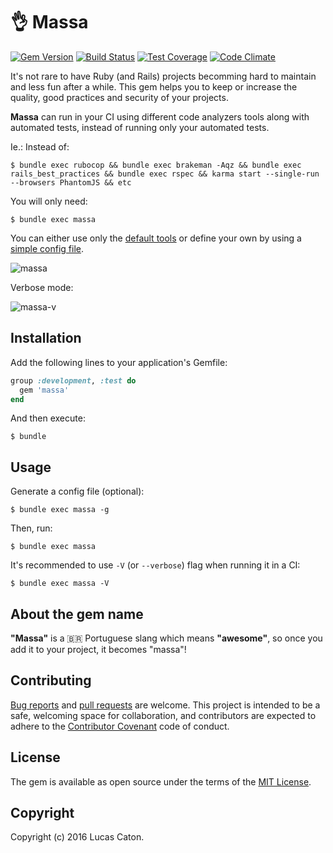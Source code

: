 # 👌 Massa

[![Gem Version](https://badge.fury.io/rb/massa.svg)](https://rubygems.org/gems/massa)
[![Build Status](https://travis-ci.org/lucascaton/massa.svg?branch=master)](https://travis-ci.org/lucascaton/massa)
[![Test Coverage](https://codeclimate.com/github/lucascaton/massa/badges/coverage.svg)](https://codeclimate.com/github/lucascaton/massa/coverage)
[![Code Climate](https://codeclimate.com/github/lucascaton/massa/badges/gpa.svg)](https://codeclimate.com/github/lucascaton/massa)

It's not rare to have Ruby (and Rails) projects becomming hard to maintain and less fun after a while.
This gem helps you to keep or increase the quality, good practices and security of your projects.

**Massa** can run in your CI using different code analyzers tools along with automated tests, instead of running only your automated tests.

Ie.: Instead of:

    $ bundle exec rubocop && bundle exec brakeman -Aqz && bundle exec rails_best_practices && bundle exec rspec && karma start --single-run --browsers PhantomJS && etc

You will only need:

    $ bundle exec massa

You can either use only the [default tools](https://github.com/lucascaton/massa/blob/master/config/default_tools.yml) or define your own by using a [simple config file](https://github.com/lucascaton/massa#usage).

![massa](https://raw.githubusercontent.com/lucascaton/massa/master/readme/massa.gif)

Verbose mode:

![massa-v](https://raw.githubusercontent.com/lucascaton/massa/master/readme/massa-v.gif)

## Installation

Add the following lines to your application's Gemfile:

```ruby
group :development, :test do
  gem 'massa'
end
```

And then execute:

    $ bundle

## Usage

Generate a config file (optional):

    $ bundle exec massa -g

Then, run:

    $ bundle exec massa

It's recommended to use `-V` (or `--verbose`) flag when running it in a CI:

    $ bundle exec massa -V

## About the gem name

**"Massa"** is a 🇧🇷 Portuguese slang which means **"awesome"**, so once you add it to your project, it becomes "massa"!

## Contributing

[Bug reports](https://github.com/lucascaton/massa/issues) and [pull requests](https://github.com/lucascaton/massa/pulls) are welcome. This project is intended to be a safe, welcoming space for collaboration, and contributors are expected to adhere to the [Contributor Covenant](http://contributor-covenant.org) code of conduct.

## License

The gem is available as open source under the terms of the [MIT License](http://opensource.org/licenses/MIT).

## Copyright

Copyright (c) 2016 Lucas Caton.

